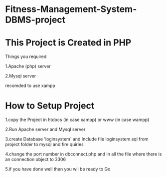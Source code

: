# Fitness-Management-System-DBMS-project

# This Project is Created in PHP 
 Things you required
 
 1.Apache (php) server
 
 2.Mysql server
 
 recomded to use xampp
 
 # How to Setup Project
 1.copy the Project in htdocs (in case xampp) or www (in case wampp)
 
 2.Run Apache server and Mysql server
 
 3.create Database 'loginsystem' and Include file loginsystem.sql from project folder to mysql and fire quiries
 
 4.change the port number in dbconnect.php and in all the file where there is an connection object to 3306
 
 5.if you have done well then you wil be ready to Go.
 



